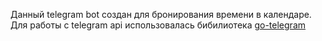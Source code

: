 Данный telegram bot создан для бронирования времени в календаре.
Для работы с telegram api использовалась бибилиотека [go-telegram ]([https://duckduckgo.com](https://github.com/go-telegram/bot/blob/main/examples/send_photo/main.go)https://github.com/go-telegram/bot/blob/main/examples/send_photo/main.go)
